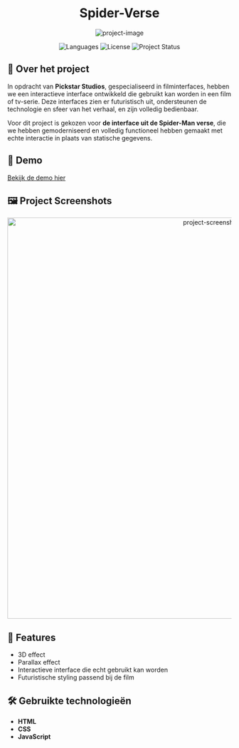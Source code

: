 <h1 align="center" id="title">Spider-Verse</h1>

<p align="center">
  <img src="https://socialify.git.ci/school-Ahmad/Into-the-Spider-Verse./image?language=1&amp;owner=1&amp;name=1&amp;stargazers=1&amp;theme=Light" alt="project-image">
</p>

<p align="center">
  <img src="https://img.shields.io/badge/Languages-JavaScript%2CHTML%2CCSS-blue" alt="Languages">
  <img src="https://img.shields.io/badge/License-MIT-green" alt="License">
  <img src="https://img.shields.io/badge/Status-Completed-brightgreen" alt="Project Status">
</p>

## 📖 Over het project
In opdracht van **Pickstar Studios**, gespecialiseerd in filminterfaces, hebben we een interactieve interface ontwikkeld die gebruikt kan worden in een film of tv-serie. Deze interfaces zien er futuristisch uit, ondersteunen de technologie en sfeer van het verhaal, en zijn volledig bedienbaar.  

Voor dit project is gekozen voor **de interface uit de Spider-Man verse**, die we hebben gemoderniseerd en volledig functioneel hebben gemaakt met echte interactie in plaats van statische gegevens.

## 🚀 Demo
[Bekijk de demo hier](https://ahmad-projects.infinityfreeapp.com/beroeps_project/moviemaker/index.html)

## 🖼️ Project Screenshots
<p align="center">
  <img src="https://ahmadarab.nl/assets/SpiderMovie-XqgiOZa5.png" alt="project-screenshot" width="900">
</p>

## 🧐 Features
- 3D effect  
- Parallax effect  
- Interactieve interface die echt gebruikt kan worden  
- Futuristische styling passend bij de film  

## 🛠️ Gebruikte technologieën
- **HTML**  
- **CSS**  
- **JavaScript**
